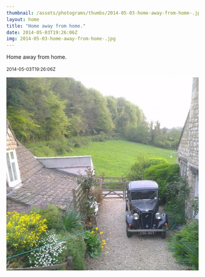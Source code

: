 ```yaml
---
thumbnail: /assets/photograms/thumbs/2014-05-03-home-away-from-home-.jpg
layout: home
title: "Home away from home."
date: 2014-05-03T19:26:06Z
img: 2014-05-03-home-away-from-home-.jpg
---
```


Home away from home.

<small>2014-05-03T19:26:06Z</small>

![Home away from home.](2014-05-03-home-away-from-home-.jpg)
